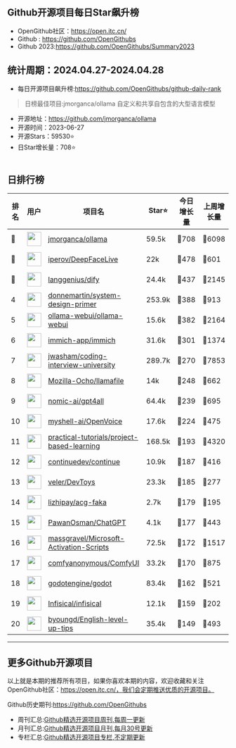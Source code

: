 ## Github开源项目每日Star飙升榜

- OpenGithub社区：https://open.itc.cn/
- Github : https://github.com/OpenGithubs
- Github 2023:https://github.com/OpenGithubs/Summary2023

## 统计周期：2024.04.27-2024.04.28

- 每日开源项目飙升榜:https://github.com/OpenGithubs/github-daily-rank



> 日榜最佳项目:jmorganca/ollama  自定义和共享自包含的大型语言模型

- 开源地址：https://github.com/jmorganca/ollama
- 开源时间：2023-06-27
- 开源Stars：59530⭐
- 日Star增长量：708⭐

![]()


## 日排行榜

| 排名        |  用户     |  项目名          | Star⭐          | 今日增长量     | 上周增长量      |  开源时间   |
|------------|------------|---------------|---------------- |--------------|----------------|------------|
| 🥇 | <img src="https://avatars.githubusercontent.com/u/151674099?v=4" alt="" size="32" height="32" width="32" data-view-component="true" class="avatar circle"> | [jmorganca/ollama](https://github.com/jmorganca/ollama)| 59.5k  | 🔺708| 🔺6098 | 2023-06-27 |
| 🥈 | <img src="https://avatars.githubusercontent.com/u/8076202?u=2928fa5264ebcdb64c8175e726cbc2438e483ba2&v=4" alt="" size="32" height="32" width="32" data-view-component="true" class="avatar circle"> | [iperov/DeepFaceLive](https://github.com/iperov/DeepFaceLive)| 22k  | 🔺478| 🔺601 | 2020-12-15 |
| 🥉 | <img src="https://avatars.githubusercontent.com/u/127165244?v=4" alt="" size="32" height="32" width="32" data-view-component="true" class="avatar circle"> | [langgenius/dify](https://github.com/langgenius/dify)| 24.4k  | 🔺437| 🔺2145 | 2023-04-12 |
| 4 | <img src="https://avatars.githubusercontent.com/u/5458997?u=f1007b583e55e7ccfb6ccf0e200051156112dd9b&v=4" alt="" size="32" height="32" width="32" data-view-component="true" class="avatar circle"> | [donnemartin/system-design-primer](https://github.com/donnemartin/system-design-primer)| 253.9k  | 🔺388| 🔺913 | 2017-02-27 |
| 5 | <img src="https://avatars.githubusercontent.com/u/158137808?v=4" alt="" size="32" height="32" width="32" data-view-component="true" class="avatar circle"> | [ollama-webui/ollama-webui](https://github.com/ollama-webui/ollama-webui)| 15.6k  | 🔺382| 🔺2164 | 2023-10-07 |
| 6 | <img src="https://avatars.githubusercontent.com/u/109746326?v=4" alt="" size="32" height="32" width="32" data-view-component="true" class="avatar circle"> | [immich-app/immich](https://github.com/immich-app/immich)| 31.6k  | 🔺301| 🔺1374 | 2022-02-03 |
| 7 | <img src="https://avatars.githubusercontent.com/u/3771963?u=4b348c742192b1963aabbf803a1174d2a4de155a&v=4" alt="" size="32" height="32" width="32" data-view-component="true" class="avatar circle"> | [jwasham/coding-interview-university](https://github.com/jwasham/coding-interview-university)| 289.7k  | 🔺270| 🔺7853 | 2016-06-06 |
| 8 | <img src="https://avatars.githubusercontent.com/u/117940224?v=4" alt="" size="32" height="32" width="32" data-view-component="true" class="avatar circle"> | [Mozilla-Ocho/llamafile](https://github.com/Mozilla-Ocho/llamafile)| 14k  | 🔺248| 🔺662 | 2023-09-11 |
| 9 | <img src="https://avatars.githubusercontent.com/u/102670180?v=4" alt="" size="32" height="32" width="32" data-view-component="true" class="avatar circle"> | [nomic-ai/gpt4all](https://github.com/nomic-ai/gpt4all)| 64.4k  | 🔺239| 🔺695 | 2023-03-28 |
| 10 | <img src="https://avatars.githubusercontent.com/u/127754094?v=4" alt="" size="32" height="32" width="32" data-view-component="true" class="avatar circle"> | [myshell-ai/OpenVoice](https://github.com/myshell-ai/OpenVoice)| 17.6k  | 🔺224| 🔺475 | 2023-11-29 |
| 11 | <img src="https://avatars.githubusercontent.com/u/89421154?v=4" alt="" size="32" height="32" width="32" data-view-component="true" class="avatar circle"> | [practical-tutorials/project-based-learning](https://github.com/practical-tutorials/project-based-learning)| 168.5k  | 🔺193| 🔺4320 | 2017-04-12 |
| 12 | <img src="https://avatars.githubusercontent.com/u/127876214?v=4" alt="" size="32" height="32" width="32" data-view-component="true" class="avatar circle"> | [continuedev/continue](https://github.com/continuedev/continue)| 10.9k  | 🔺187| 🔺416 | 2023-05-24 |
| 13 | <img src="https://avatars.githubusercontent.com/u/161959666?v=4" alt="" size="32" height="32" width="32" data-view-component="true" class="avatar circle"> | [veler/DevToys](https://github.com/veler/DevToys)| 23.3k  | 🔺185| 🔺277 | 2021-09-29 |
| 14 | <img src="https://avatars.githubusercontent.com/u/68234346?u=9ba5329bb9112c23670cd5a644de6acb219435e3&v=4" alt="" size="32" height="32" width="32" data-view-component="true" class="avatar circle"> | [lizhipay/acg-faka](https://github.com/lizhipay/acg-faka)| 2.7k  | 🔺179| 🔺195 | 2021-11-27 |
| 15 | <img src="https://avatars.githubusercontent.com/u/8727627?u=f0ddd6475d4cbcb9ded27a06d44131708e03b74b&v=4" alt="" size="32" height="32" width="32" data-view-component="true" class="avatar circle"> | [PawanOsman/ChatGPT](https://github.com/PawanOsman/ChatGPT)| 4.1k  | 🔺177| 🔺443 | 2022-12-07 |
| 16 | <img src="https://avatars.githubusercontent.com/u/59795046?v=4" alt="" size="32" height="32" width="32" data-view-component="true" class="avatar circle"> | [massgravel/Microsoft-Activation-Scripts](https://github.com/massgravel/Microsoft-Activation-Scripts)| 72.5k  | 🔺172| 🔺1517 | 2020-01-13 |
| 17 | <img src="https://avatars.githubusercontent.com/u/121283862?u=00e0967075548ed41bd53ed0eacd34ac42d8cef0&v=4" alt="" size="32" height="32" width="32" data-view-component="true" class="avatar circle"> | [comfyanonymous/ComfyUI](https://github.com/comfyanonymous/ComfyUI)| 33.2k  | 🔺170| 🔺875 | 2023-01-17 |
| 18 | <img src="https://avatars.githubusercontent.com/u/6318500?v=4" alt="" size="32" height="32" width="32" data-view-component="true" class="avatar circle"> | [godotengine/godot](https://github.com/godotengine/godot)| 83.4k  | 🔺162| 🔺521 | 2014-01-05 |
| 19 | <img src="https://avatars.githubusercontent.com/u/107880645?v=4" alt="" size="32" height="32" width="32" data-view-component="true" class="avatar circle"> | [Infisical/infisical](https://github.com/Infisical/infisical)| 12.1k  | 🔺159| 🔺202 | 2022-08-05 |
| 20 | <img src="https://avatars.githubusercontent.com/u/16145783?u=d3427dc9181a9a33de66f739b98b282f4c3d13ed&v=4" alt="" size="32" height="32" width="32" data-view-component="true" class="avatar circle"> | [byoungd/English-level-up-tips](https://github.com/byoungd/English-level-up-tips)| 35.4k  | 🔺149| 🔺493 | 2017-05-30 |

---
## 更多Github开源项目

以上就是本期的推荐所有项目，如果你喜欢本期的内容，欢迎收藏和关注OpenGithub社区：https://open.itc.cn/，我们会定期推送优质的开源项目。

Github历史期刊:https://github.com/OpenGithubs
- 周刊汇总:[Github精选开源项目周刊,每周一更新](https://github.com/OpenGithubs/weekly)
- 月刊汇总:[Github精选开源项目月刊,每月30号更新](https://github.com/OpenGithubs/monthly)
- 专栏汇总:[Github精选开源项目专栏,不定期更新](https://github.com/OpenGithubs/selectedColumn)
